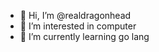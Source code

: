 - 👋 Hi, I’m @realdragonhead
- 👀 I’m interested in computer
- 🌱 I’m currently learning go lang

<!---
realdragonhead/realdragonhead is a ✨ special ✨ repository because its `README.md` (this file) appears on your GitHub profile.
You can click the Preview link to take a look at your changes.
--->
